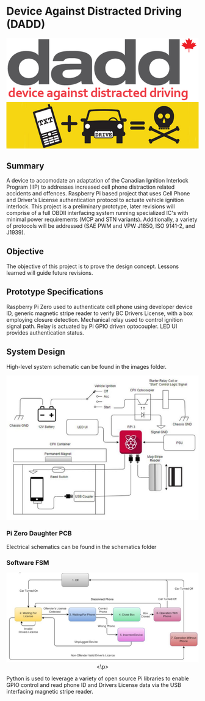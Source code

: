 # Device Against Distracted Driving (DADD)
<p align="center">
  <img src= https://github.com/morganjlw/CPII/blob/master/images/dadd.png>
  <img src= https://github.com/morganjlw/CPII/blob/master/images/texting%20and%20driving.jpg>
</p>

## Summary
A device to accomodate an adaptation of the Canadian Ignition Interlock Program (IIP) to addresses increased cell phone distraction related accidents and offences. Raspberry Pi based project that uses Cell Phone and Driver's License authentication protocol to actuate vehicle ignition interlock. This project is a preliminary prototype, later revisions will comprise of a full OBDII interfacing system running specialized IC's with minimal power requirements (MCP and STN variants). Additionally, a variety of protocols will be addressed (SAE PWM and VPW J1850, ISO 9141-2, and J1939).

## Objective
The objective of this project is to prove the design concept. Lessons learned will guide future revisions. 

## Prototype Specifications
Raspberry Pi Zero used to authenticate cell phone using developer device ID, generic magnetic stripe reader to verify BC Drivers License, with a box employing closure detection. Mechanical relay used to control ignition signal path. Relay is actuated by Pi GPIO driven optocoupler. LED UI provides authentication status.

## System Design
High-level system schematic can be found in the images folder.
<p align="center">
<img src= https://github.com/morganjlw/CPII/blob/master/images/SystemDesign.JPG>
</p>

### Pi Zero Daughter PCB
Electrical schematics can be found in the schematics folder

### Software FSM
<p align="center">
<img src= https://github.com/morganjlw/CPII/blob/master/images/SoftwareFSM.JPG>
<\p>

Python is used to leverage a variety of open source Pi libraries to enable GPIO control and read phone ID and Drivers License data via the USB interfacing magnetic stripe reader.
